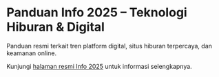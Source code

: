 # Panduan Info 2025 – Teknologi Hiburan & Digital
Panduan resmi terkait tren platform digital, situs hiburan terpercaya, dan keamanan online.

<link rel="canonical" href="https://pcx3.com/info2025">

Kunjungi [halaman resmi Info 2025](https://pcx3.com/info2025) untuk informasi selengkapnya.
